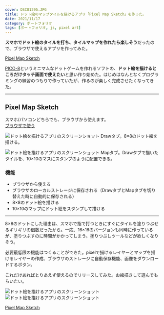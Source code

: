 ```yaml
---
cover: DSC01295.JPG
title: ドット絵のマップタイルを描けるアプリ「Pixel Map Sketch」を作った。
date: 2021/11/17
category: ポートフォリオ
tags: [ポートフォリオ, js, pixel art]
---
```


**スマホでドット絵のタイルを打ち、タイルマップを作れたら楽しそう**だったので、ブラウザで使えるアプリを作ってみた。

[Pixel Map Sketch](https://shomaisshi.github.io/Pixel-map-sketch/)

<!--more-->

[PICO-8](https://www.lexaloffle.com/pico-8.php)というミニマムなドットゲームを作れるソフトの、**ドット絵を描けるところだけタッチ画面で使えたい**と思い作り始めた。はじめはなんとなくプログラミングの練習のつもりで作っていたが、作るのが楽しく完成させたくなってきた。

---

## Pixel Map Sketch

スマホ/パソコンどちらでも、ブラウザから使えます。  
[ブラウザで使う](https://shomaisshi.github.io/Pixel-map-sketch/)

![ドット絵を描けるアプリのスクリーンショット](/my-home/cover/DSC01293.JPG)
Drawタブ。8×8のドット絵を描ける。

![ドット絵を描けるアプリのスクリーンショット](/my-home/cover/DSC01295.JPG)
Mapタブ。Drawタブで描いたタイルを、10×10のマスにスタンプのように配置できる。

### 機能

- ブラウザから使える
- ブラウザのローカルストレージに保存される（DrawタブとMapタブを切り替えた時に自動的に保存される）
- 8×8のドット絵を描ける
- 10×10のマップにドット絵をスタンプして描ける

---

8×8のドットにした理由は、スマホで指で打つときにすぐにタイルを塗りつぶせるギリギリの個数だったから。一応、16×16のバージョンも同時に作っているが、塗りつぶすのに時間がかかってしまう。塗りつぶしツールなどが欲しくなりそう。

必要最低限の機能はつくることができた。pixelで描けるレイヤーとマップを描けるレイヤーの作成、ブラウザのストレージに自動保存機能、画像をダウンロードするボタン。

これだけあればとりあえず使えるのでリリースしてみた。お絵描きして遊んでもらいたい。

![ドット絵を描けるアプリのスクリーンショット](/my-home/cover/IMG_6253.JPG)
![ドット絵を描けるアプリのスクリーンショット](/my-home/cover/IMG_6161.PNG)

[Pixel Map Sketch](https://shomaisshi.github.io/Pixel-map-sketch/)

<br>

